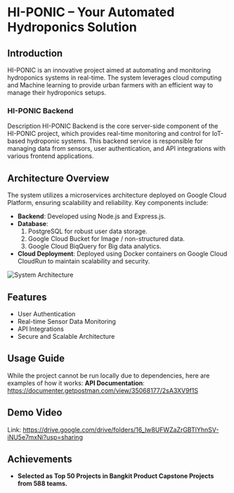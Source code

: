 # HI-PONIC – Your Automated Hydroponics Solution

## Introduction
HI-PONIC is an innovative project aimed at automating and monitoring hydroponics systems in real-time. The system leverages cloud computing and Machine learning to provide urban farmers with an efficient way to manage their hydroponics setups.

### HI-PONIC Backend
Description
HI-PONIC Backend is the core server-side component of the HI-PONIC project, which provides real-time monitoring and control for IoT-based hydroponic systems. This backend service is responsible for managing data from sensors, user authentication, and API integrations with various frontend applications.

## Architecture Overview
The system utilizes a microservices architecture deployed on Google Cloud Platform, ensuring scalability and reliability. Key components include:
- **Backend**: Developed using Node.js and Express.js.
- **Database**:
  1. PostgreSQL for robust user data storage.
  2. Google Cloud Bucket for Image / non-structured data.
  3. Google Cloud BiqQuery for Big data analytics.
- **Cloud Deployment**: Deployed using Docker containers on Google Cloud CloudRun to maintain scalability and security.


![System Architecture](https://drive.google.com/file/d/1kbFYf0lUOpmwqEphuoZGsnsP66Ic0y7E/view?usp=sharing)


## Features
- User Authentication
- Real-time Sensor Data Monitoring
- API Integrations
- Secure and Scalable Architecture


## Usage Guide
While the project cannot be run locally due to dependencies, here are examples of how it works:
**API Documentation**: https://documenter.getpostman.com/view/35068177/2sA3XV9f1S

## Demo Video
Link: https://drive.google.com/drive/folders/16_lw8UFWZaZrGBTlYhnSV-iNU5e7mxNi?usp=sharing
## **Achievements**

  - **Selected as Top 50 Projects in Bangkit Product Capstone Projects from 588 teams.**

